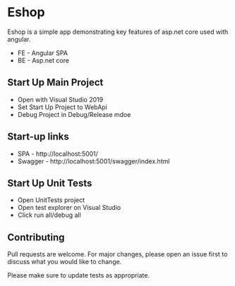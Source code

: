 # Eshop

Eshop is a simple app demonstrating key features of asp.net core used with angular.

- FE - Angular SPA
- BE - Asp.net core

## Start Up Main Project

- Open with  Visual Studio 2019 
- Set Start Up Project to WebApi
- Debug Project in Debug/Release mdoe

## Start-up links
- SPA - http://localhost:5001/
- Swagger - http://localhost:5001/swagger/index.html

## Start Up Unit Tests
- Open UnitTests project
- Open test explorer on Visual Studio
- Click run all/debug all

## Contributing
Pull requests are welcome. For major changes, please open an issue first to discuss what you would like to change.

Please make sure to update tests as appropriate.